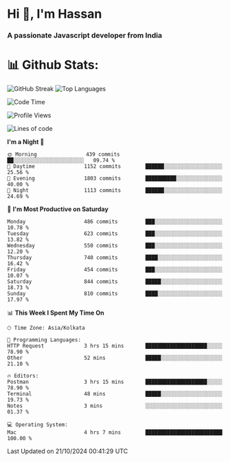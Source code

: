 # Hi 👋, I'm Hassan
### A passionate Javascript developer from India


# 📊 Github Stats:
![GitHub Streak](https://github-readme-streak-stats.herokuapp.com/?user=codeblooded47&theme=dracula&hide_border=false)
![Top Languages](https://github-readme-stats.vercel.app/api/top-langs/?username=codeblooded47&layout=compact&theme=dracula)



<!--START_SECTION:waka-->
![Code Time](http://img.shields.io/badge/Code%20Time-852%20hrs%208%20mins-blue)

![Profile Views](http://img.shields.io/badge/Profile%20Views-0-blue)

![Lines of code](https://img.shields.io/badge/From%20Hello%20World%20I%27ve%20Written-23.6%20million%20lines%20of%20code-blue)

**I'm a Night 🦉** 

```text
🌞 Morning                439 commits         ██░░░░░░░░░░░░░░░░░░░░░░░   09.74 % 
🌆 Daytime                1152 commits        ██████░░░░░░░░░░░░░░░░░░░   25.56 % 
🌃 Evening                1803 commits        ██████████░░░░░░░░░░░░░░░   40.00 % 
🌙 Night                  1113 commits        ██████░░░░░░░░░░░░░░░░░░░   24.69 % 
```
📅 **I'm Most Productive on Saturday** 

```text
Monday                   486 commits         ███░░░░░░░░░░░░░░░░░░░░░░   10.78 % 
Tuesday                  623 commits         ███░░░░░░░░░░░░░░░░░░░░░░   13.82 % 
Wednesday                550 commits         ███░░░░░░░░░░░░░░░░░░░░░░   12.20 % 
Thursday                 740 commits         ████░░░░░░░░░░░░░░░░░░░░░   16.42 % 
Friday                   454 commits         ███░░░░░░░░░░░░░░░░░░░░░░   10.07 % 
Saturday                 844 commits         █████░░░░░░░░░░░░░░░░░░░░   18.73 % 
Sunday                   810 commits         ████░░░░░░░░░░░░░░░░░░░░░   17.97 % 
```


📊 **This Week I Spent My Time On** 

```text
🕑︎ Time Zone: Asia/Kolkata

💬 Programming Languages: 
HTTP Request             3 hrs 15 mins       ████████████████████░░░░░   78.90 % 
Other                    52 mins             █████░░░░░░░░░░░░░░░░░░░░   21.10 % 

🔥 Editors: 
Postman                  3 hrs 15 mins       ████████████████████░░░░░   78.90 % 
Terminal                 48 mins             █████░░░░░░░░░░░░░░░░░░░░   19.73 % 
Notes                    3 mins              ░░░░░░░░░░░░░░░░░░░░░░░░░   01.37 % 

💻 Operating System: 
Mac                      4 hrs 7 mins        █████████████████████████   100.00 % 
```


 Last Updated on 21/10/2024 00:41:29 UTC
<!--END_SECTION:waka-->

